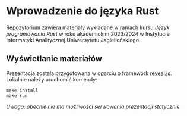 # Wprowadzenie do języka Rust

Repozytorium zawiera materiały wykładane w ramach kursu _Język programowania Rust_ w roku akademickim 2023/2024 w Instytucie Informatyki Analitycznej Uniwersytetu Jagiellońskiego.

## Wyświetlanie materiałów

Prezentacja została przygotowana w oparciu o framework [reveal.js](https://revealjs.com/).
Lokalnie należy uruchomić komendy:
```shell
make install
make run
```

_Uwaga: obecnie nie ma możliwości serwowania prezentacji statycznie._ 
